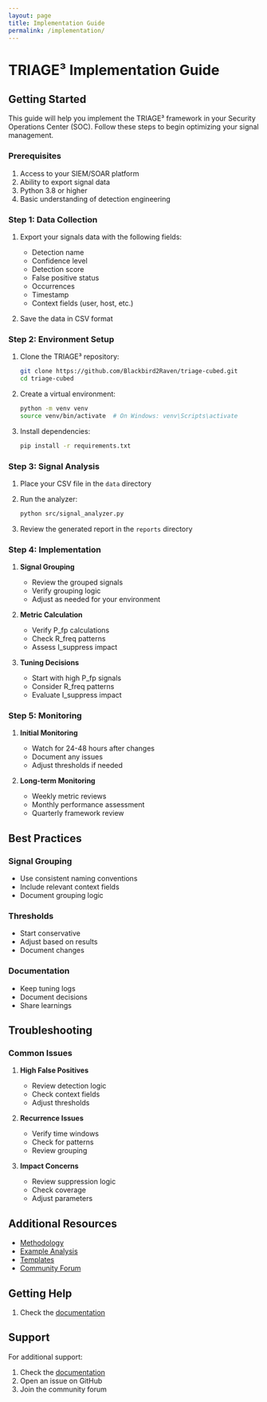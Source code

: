 ```yaml
---
layout: page
title: Implementation Guide
permalink: /implementation/
---
```


# TRIAGE³ Implementation Guide

## Getting Started

This guide will help you implement the TRIAGE³ framework in your Security Operations Center (SOC). Follow these steps to begin optimizing your signal management.

### Prerequisites

1. Access to your SIEM/SOAR platform
2. Ability to export signal data
3. Python 3.8 or higher
4. Basic understanding of detection engineering

### Step 1: Data Collection

1. Export your signals data with the following fields:
   - Detection name
   - Confidence level
   - Detection score
   - False positive status
   - Occurrences
   - Timestamp
   - Context fields (user, host, etc.)

2. Save the data in CSV format

### Step 2: Environment Setup

1. Clone the TRIAGE³ repository:
   ```bash
   git clone https://github.com/Blackbird2Raven/triage-cubed.git
   cd triage-cubed
   ```

2. Create a virtual environment:
   ```bash
   python -m venv venv
   source venv/bin/activate  # On Windows: venv\Scripts\activate
   ```

3. Install dependencies:
   ```bash
   pip install -r requirements.txt
   ```

### Step 3: Signal Analysis

1. Place your CSV file in the `data` directory

2. Run the analyzer:
   ```bash
   python src/signal_analyzer.py
   ```

3. Review the generated report in the `reports` directory

### Step 4: Implementation

1. **Signal Grouping**
   - Review the grouped signals
   - Verify grouping logic
   - Adjust as needed for your environment

2. **Metric Calculation**
   - Verify P_fp calculations
   - Check R_freq patterns
   - Assess I_suppress impact

3. **Tuning Decisions**
   - Start with high P_fp signals
   - Consider R_freq patterns
   - Evaluate I_suppress impact

### Step 5: Monitoring

1. **Initial Monitoring**
   - Watch for 24-48 hours after changes
   - Document any issues
   - Adjust thresholds if needed

2. **Long-term Monitoring**
   - Weekly metric reviews
   - Monthly performance assessment
   - Quarterly framework review

## Best Practices

### Signal Grouping
- Use consistent naming conventions
- Include relevant context fields
- Document grouping logic

### Thresholds
- Start conservative
- Adjust based on results
- Document changes

### Documentation
- Keep tuning logs
- Document decisions
- Share learnings

## Troubleshooting

### Common Issues

1. **High False Positives**
   - Review detection logic
   - Check context fields
   - Adjust thresholds

2. **Recurrence Issues**
   - Verify time windows
   - Check for patterns
   - Review grouping

3. **Impact Concerns**
   - Review suppression logic
   - Check coverage
   - Adjust parameters

## Additional Resources

- [Methodology](https://Blackbird2Raven.github.io/triage-cubed/methodology)
- [Example Analysis](https://Blackbird2Raven.github.io/triage-cubed/resources/example-analysis)
- [Templates](https://Blackbird2Raven.github.io/triage-cubed/resources/templates)
- [Community Forum](https://github.com/Blackbird2Raven/triage-cubed/issues)

## Getting Help

1. Check the [documentation](https://Blackbird2Raven.github.io/triage-cubed/docs)

## Support

For additional support:
1. Check the [documentation](/docs)
2. Open an issue on GitHub
3. Join the community forum 